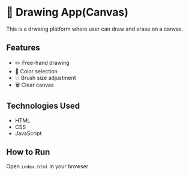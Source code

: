 # :art: Drawing App(Canvas)
This is a drwaing platform where user can draw and erase on a canvas.

## Features
 - :pencil2:  Free-hand drawing
 - :art: Color selection
 - :boom: Brush size adjustment
 - :wastebasket: Clear canvas

## Technologies Used
 - HTML
 - CSS
 - JavaScript

## How to Run
Open `index.html` in your browser
